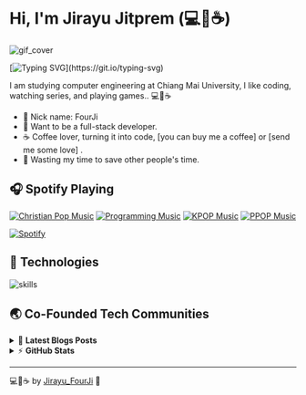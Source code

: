 # Hi, I'm Jirayu Jitprem (💻💖☕)

![gif_cover](https://github.com/jirayu123za/jirayu123za/assets/76035470/9717ba14-2ff8-4112-9b8b-0ddda3d40c4a)

[![Typing SVG](https://readme-typing-svg.herokuapp.com?font=comfortaa&color=016EEA&size=24&width=500&lines=I+am+studying+computer+engineering;I+like+coding...+watching+series;And+playing+games..;Nice+to+meet+you...)](https://git.io/typing-svg)

I am studying computer engineering at Chiang Mai University, I like coding, watching series, and playing games.. 💻💖☕

- 💝 Nick name: FourJi
- 💼 Want to be a full-stack developer.
- ☕ Coffee lover, turning it into code, [you can buy me a coffee] <!--(https://buymeacoff.ee/warengonzaga)--> or [send me some love] <!--(https://github.com/sponsors/warengonzaga)-->.
- 🎯 Wasting my time to save other people's time.

## 🎧 Spotify Playing

[![Christian Pop Music](https://img.shields.io/badge/Christian%20Pop%20Music-%231DB954.svg?&style=flat-square&logo=spotify&logoColor=white)](https://open.spotify.com/playlist/0eufhXK7WPSiiwPcaz3Jq7?si=839465c918394657) [![Programming Music](https://img.shields.io/badge/Programming%20Music-%231DB954.svg?&style=flat-square&logo=spotify&logoColor=white)](https://open.spotify.com/playlist/1FWq5Cu05LmtSHgFEXRnZO?si=FozGJF9nRXq2wTv_JpN2wQ) [![KPOP Music](https://img.shields.io/badge/KPOP%20Music-%231DB954.svg?&style=flat-square&logo=spotify&logoColor=white)](https://open.spotify.com/playlist/2DFExFNWYOwQMZy6wUeCxX?si=s1Ndgj8hTg-r8zLlvRgv1Q) [![PPOP Music](https://img.shields.io/badge/PPOP%20Music-%231DB954.svg?&style=flat-square&logo=spotify&logoColor=white)](https://open.spotify.com/playlist/58bZKfJFpUl2CwWET1QJ3X?si=259YV8_VRS-IKHsFZMmPTQ)

[![Spotify](https://readme-spotify.warengonzaga.com/api/spotify)](https://open.spotify.com/user/vmt7lpqdatuelp2chw7ur2p2l)

## 🔧 Technologies

![skills](https://skillicons.dev/icons?i=html,css,js,ts,php,nodejs,react,mongodb,mysql,py,docker,git,figma,vscode&theme=light)

## 🌏 Co-Founded Tech Communities

<!-- markdownlint-disable MD033 -->

<details>
    <summary>&#128240 <b>Latest Blogs Posts</b></summary><br/>

<!-- BLOG-POST-LIST:START -->

- [Deploy Next.js App to GitHub Pages with new GitHub Actions](https://blog.warengonzaga.com/deploy-nextjs-app-to-github-pages-with-new-github-actions)

<!-- BLOG-POST-LIST:END -->

</details>

<details>
    <summary>&#9889 <b>GitHub Stats</b></summary><br/>

[![Jirayu123za Github Stats](https://readme-stats.warengonzaga.com/api?username=jirayu123za&show_icons=true&count_private=true)](https://github.com/jirayu123za/github-readme-stats) [![Top Language](https://readme-stats.warengonzaga.com/api/top-langs?username=jirayu123za&layout=compact)](https://github.com/warengonzaga/github-readme-stats)

</details>

---

💻💖☕ by [Jirayu_FourJi](https://github.com/jirayu123za) 🙏
